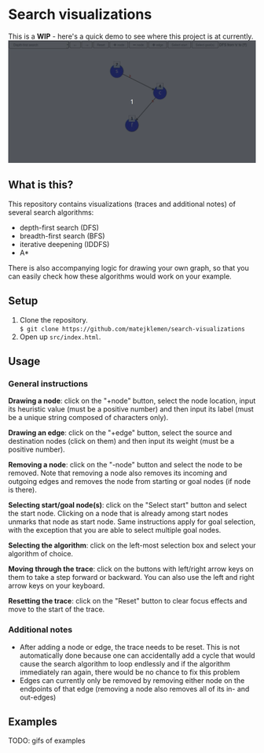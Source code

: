 # Search visualizations

This is a **WIP** - here's a quick demo to see where this project is at currently.  
![Demo of depth-first search](doc/dfs-mini-demo.gif)

## What is this?
This repository contains visualizations (traces and additional notes) of several search algorithms:  
- depth-first search (DFS)
- breadth-first search (BFS)
- iterative deepening (IDDFS)
- A*

There is also accompanying logic for drawing your own graph, so that you can easily check how these algorithms would 
work on your example.

## Setup
1. Clone the repository.  
`$ git clone https://github.com/matejklemen/search-visualizations`  
2. Open up `src/index.html`.

## Usage
### General instructions
**Drawing a node**: click on the "+node" button, select the node location, input its heuristic value (must be a positive number) and then 
input its label (must be a unique string composed of characters only).  

**Drawing an edge**: click on the "+edge" button, select the source and destination nodes (click on them) and then input its weight 
(must be a positive number).  

**Removing a node**: click on the "-node" button and select the node to be removed. Note that removing a node also removes its incoming and 
outgoing edges and removes the node from starting or goal nodes (if node is there).  

**Selecting start/goal node(s)**: click on the "Select start" button and select the start node. Clicking on a node that is already among start 
nodes unmarks that node as start node. Same instructions apply for goal selection, with the exception that you are able to select multiple goal 
nodes.  

**Selecting the algorithm**: click on the left-most selection box and select your algorithm of choice.  

**Moving through the trace**: click on the buttons with left/right arrow keys on them to take a step forward or backward. You can also use the 
left and right arrow keys on your keyboard.  

**Resetting the trace**: click on the "Reset" button to clear focus effects and move to the start of the trace.  

### Additional notes
- After adding a node or edge, the trace needs to be reset. This is not automatically done because one can accidentally add a cycle that would cause the search algorithm to loop endlessly and if the algorithm immediately ran again, there would be no chance to fix this problem  
- Edges can currently only be removed by removing either node on the endpoints of that edge (removing a node also removes all of its in- and out-edges)  

## Examples
TODO: gifs of examples